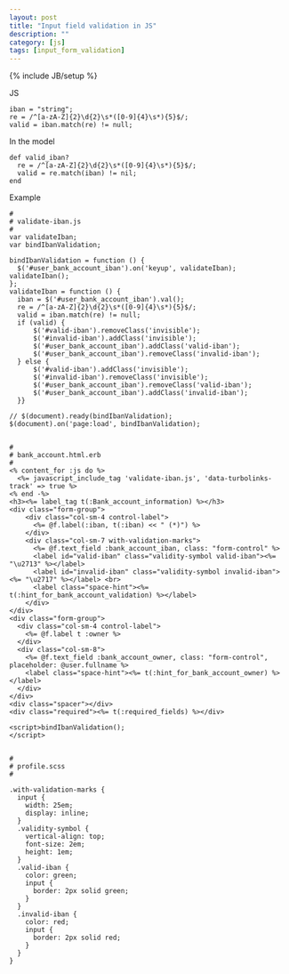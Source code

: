```yaml
---
layout: post
title: "Input field validation in JS"
description: ""
category: [js]
tags: [input_form_validation]
---
```

{% include JB/setup %}

JS

    iban = "string";  
    re = /^[a-zA-Z]{2}\d{2}\s*([0-9]{4}\s*){5}$/;  
    valid = iban.match(re) != null;

In the model

    def valid_iban?    
      re = /^[a-zA-Z]{2}\d{2}\s*([0-9]{4}\s*){5}$/;    
      valid = re.match(iban) != nil;  
    end

Example

    #
    # validate-iban.js
    #
    var validateIban;
    var bindIbanValidation;

    bindIbanValidation = function () {  
      $('#user_bank_account_iban').on('keyup', validateIban);  validateIban();
    };
    validateIban = function () {  
      iban = $('#user_bank_account_iban').val();
      re = /^[a-zA-Z]{2}\d{2}\s*([0-9]{4}\s*){5}$/;
      valid = iban.match(re) != null;
      if (valid) {    
          $('#valid-iban').removeClass('invisible');
          $('#invalid-iban').addClass('invisible');
          $('#user_bank_account_iban').addClass('valid-iban');
          $('#user_bank_account_iban').removeClass('invalid-iban');
      } else {
          $('#valid-iban').addClass('invisible');
          $('#invalid-iban').removeClass('invisible');
          $('#user_bank_account_iban').removeClass('valid-iban');
          $('#user_bank_account_iban').addClass('invalid-iban');
      }}

    // $(document).ready(bindIbanValidation);
    $(document).on('page:load', bindIbanValidation);


    #
    # bank_account.html.erb
    #
    <% content_for :js do %>  
      <%= javascript_include_tag 'validate-iban.js', 'data-turbolinks-track' => true %>
    <% end -%>
    <h3><%= label_tag t(:Bank_account_information) %></h3>
    <div class="form-group">  
        <div class="col-sm-4 control-label">
          <%= @f.label(:iban, t(:iban) << " (*)") %>
        </div>
        <div class="col-sm-7 with-validation-marks">
          <%= @f.text_field :bank_account_iban, class: "form-control" %>
          <label id="valid-iban" class="validity-symbol valid-iban"><%= "\u2713" %></label>
          <label id="invalid-iban" class="validity-symbol invalid-iban"><%= "\u2717" %></label> <br>
          <label class="space-hint"><%= t(:hint_for_bank_account_validation) %></label>
        </div>
    </div>
    <div class="form-group">
      <div class="col-sm-4 control-label">
        <%= @f.label t :owner %>
      </div>  
      <div class="col-sm-8">
        <%= @f.text_field :bank_account_owner, class: "form-control", placeholder: @user.fullname %>    
        <label class="space-hint"><%= t(:hint_for_bank_account_owner) %></label>
      </div>
    </div>
    <div class="spacer"></div>
    <div class="required"><%= t(:required_fields) %></div>

    <script>bindIbanValidation();
    </script>


    #
    # profile.scss
    #

    .with-validation-marks {  
      input {    
        width: 25em;
        display: inline;
      }  
      .validity-symbol {
        vertical-align: top;
        font-size: 2em;
        height: 1em;
      }
      .valid-iban {
        color: green;
        input {
          border: 2px solid green;
        }
      }  
      .invalid-iban {
        color: red;
        input {
          border: 2px solid red;
        }  
      }
    }


